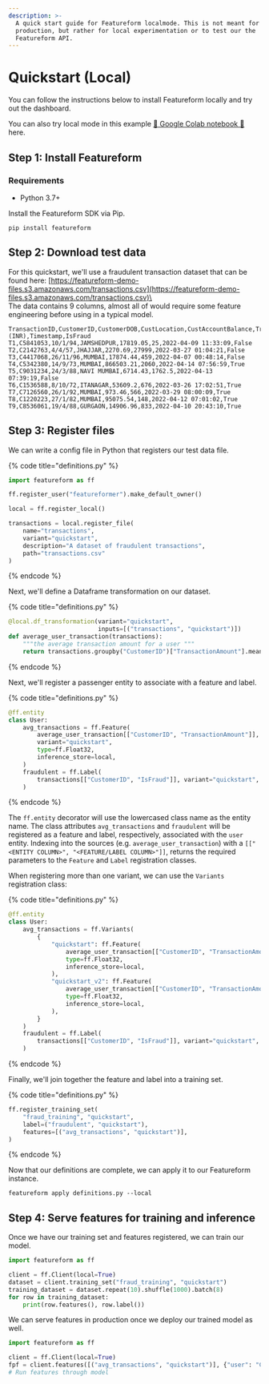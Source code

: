 ```yaml
---
description: >-
  A quick start guide for Featureform localmode. This is not meant for
  production, but rather for local experimentation or to test our the
  Featureform API.
---
```


# Quickstart (Local)

You can follow the instructions below to install Featureform locally and try out the dashboard. 

You can also try local mode in this example [📔 Google Colab notebook 📔](https://colab.research.google.com/drive/1mlS10dPa32IiaLNpbHsqFcoeoyrAggTa?usp=sharing&utm_source=Featureform_Docs&utm_medium=EmbeddedLink&utm_campaign=NoAssociatedCampaign) here.



## Step 1: Install Featureform

### Requirements

- Python 3.7+

Install the Featureform SDK via Pip.

```shell
pip install featureform
```

## Step 2: Download test data

For this quickstart, we'll use a fraudulent transaction dataset that can be found here: [https://featureform-demo-files.s3.amazonaws.com/transactions.csv](https://featureform-demo-files.s3.amazonaws.com/transactions.csv)\
\
The data contains 9 columns, almost all of would require some feature engineering before using in a typical model.

```csv
TransactionID,CustomerID,CustomerDOB,CustLocation,CustAccountBalance,TransactionAmount (INR),Timestamp,IsFraud
T1,C5841053,10/1/94,JAMSHEDPUR,17819.05,25,2022-04-09 11:33:09,False
T2,C2142763,4/4/57,JHAJJAR,2270.69,27999,2022-03-27 01:04:21,False
T3,C4417068,26/11/96,MUMBAI,17874.44,459,2022-04-07 00:48:14,False
T4,C5342380,14/9/73,MUMBAI,866503.21,2060,2022-04-14 07:56:59,True
T5,C9031234,24/3/88,NAVI MUMBAI,6714.43,1762.5,2022-04-13 07:39:19,False
T6,C1536588,8/10/72,ITANAGAR,53609.2,676,2022-03-26 17:02:51,True
T7,C7126560,26/1/92,MUMBAI,973.46,566,2022-03-29 08:00:09,True
T8,C1220223,27/1/82,MUMBAI,95075.54,148,2022-04-12 07:01:02,True
T9,C8536061,19/4/88,GURGAON,14906.96,833,2022-04-10 20:43:10,True
```

## Step 3: Register files

We can write a config file in Python that registers our test data file.

{% code title="definitions.py" %}

```python
import featureform as ff

ff.register_user("featureformer").make_default_owner()

local = ff.register_local()

transactions = local.register_file(
    name="transactions",
    variant="quickstart",
    description="A dataset of fraudulent transactions",
    path="transactions.csv"
)
```

{% endcode %}

Next, we'll define a Dataframe transformation on our dataset.

{% code title="definitions.py" %}

```python
@local.df_transformation(variant="quickstart",
                         inputs=[("transactions", "quickstart")])
def average_user_transaction(transactions):
    """the average transaction amount for a user """
    return transactions.groupby("CustomerID")["TransactionAmount"].mean()
```

{% endcode %}

Next, we'll register a passenger entity to associate with a feature and label.

{% code title="definitions.py" %}

```python
@ff.entity
class User:
    avg_transactions = ff.Feature(
        average_user_transaction[["CustomerID", "TransactionAmount"]], # We can optional include the `timestamp_column` "Timestamp" here
        variant="quickstart",
        type=ff.Float32,
        inference_store=local,
    )
    fraudulent = ff.Label(
        transactions[["CustomerID", "IsFraud"]], variant="quickstart", type=ff.Bool
    )
```

{% endcode %}

The `ff.entity` decorator will use the lowercased class name as the entity name. The class attributes `avg_transactions` and `fraudulent` will be registered as a feature and label, respectively, associated with the `user` entity. Indexing into the sources (e.g. `average_user_transaction`) with a `[["<ENTITY COLUMN>", "<FEATURE/LABEL COLUMN>"]]`, returns the required parameters to the `Feature` and `Label` registration classes.

When registering more than one variant, we can use the `Variants` registration class:

{% code title="definitions.py" %}

```python
@ff.entity
class User:
    avg_transactions = ff.Variants(
        {
            "quickstart": ff.Feature(
                average_user_transaction[["CustomerID", "TransactionAmount"]],
                type=ff.Float32,
                inference_store=local,
            ),
            "quickstart_v2": ff.Feature(
                average_user_transaction[["CustomerID", "TransactionAmount"]],
                type=ff.Float32,
                inference_store=local,
            ),
        }
    )
    fraudulent = ff.Label(
        transactions[["CustomerID", "IsFraud"]], variant="quickstart", type=ff.Bool
    )
```

{% endcode %}

Finally, we'll join together the feature and label into a training set.

{% code title="definitions.py" %}

```python
ff.register_training_set(
    "fraud_training", "quickstart",
    label=("fraudulent", "quickstart"),
    features=[("avg_transactions", "quickstart")],
)
```

{% endcode %}

Now that our definitions are complete, we can apply it to our Featureform instance.

```shell
featureform apply definitions.py --local
```

## Step 4: Serve features for training and inference

Once we have our training set and features registered, we can train our model.

```python
import featureform as ff

client = ff.Client(local=True)
dataset = client.training_set("fraud_training", "quickstart")
training_dataset = dataset.repeat(10).shuffle(1000).batch(8)
for row in training_dataset:
    print(row.features(), row.label())
```

We can serve features in production once we deploy our trained model as well.

```python
import featureform as ff

client = ff.Client(local=True)
fpf = client.features([("avg_transactions", "quickstart")], {"user": "C1410926"})
# Run features through model
```
